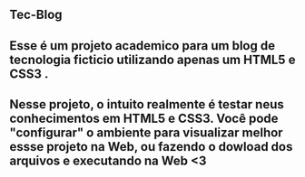 ## Tec-Blog
## Esse é um projeto academico  para um blog de tecnologia ficticio utilizando apenas um HTML5 e CSS3 .
## Nesse projeto, o intuito realmente é testar neus conhecimentos em HTML5  e CSS3. Você pode "configurar" o ambiente para visualizar melhor essse projeto na Web, ou fazendo o dowload dos arquivos e executando na Web <3
